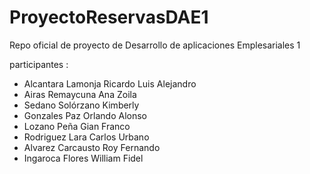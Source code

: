 # ProyectoReservasDAE1

Repo oficial de proyecto de Desarrollo de aplicaciones Emplesariales 1

participantes : 

* Alcantara Lamonja	Ricardo Luis Alejandro 
* Airas Remaycuna Ana Zoila 
* Sedano Solórzano Kimberly 
* Gonzales Paz Orlando Alonso 
* Lozano Peña Gian Franco 
* Rodriguez Lara Carlos Urbano 
* Alvarez Carcausto Roy Fernando 
* Ingaroca Flores William Fidel 

